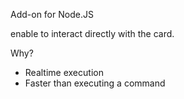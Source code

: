 Add-on for Node.JS

enable to interact directly with the card.

Why?

- Realtime execution
- Faster than executing a command
